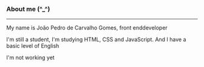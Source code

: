 ### About me (^_^)
---
  <div>
    <p>My name is João Pedro de Carvalho Gomes, front enddeveloper</p>
    <p>I'm still a student, I'm studying HTML, CSS and JavaScript. And I have a basic level of English</p>
    <p>I'm not working yet</p>
  </div>
